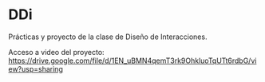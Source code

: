 # DDi
Prácticas y proyecto de la clase de Diseño de Interacciones.

Acceso a video del proyecto: https://drive.google.com/file/d/1EN_uBMN4qemT3rk9OhkluoTqUTt6rdbG/view?usp=sharing

